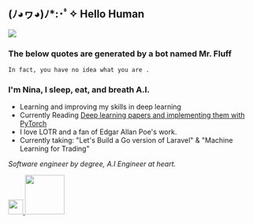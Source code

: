 ## (ﾉ◕ヮ◕)ﾉ*:･ﾟ✧ Hello Human
 ![](https://komarev.com/ghpvc/?username=NinaM31&color=78b6c2)

### The below quotes are generated by a bot named Mr. Fluff
<!-- fluff starts -->
```
In fact, you have no idea what you are .
```
<!-- fluff ends -->
### I'm Nina, I sleep, eat, and breath A.I.

- Learning and improving my skills in deep learning 
- Currently Reading [Deep learning papers and implementing them with PyTorch](https://github.com/NinaM31/DeepLearning-FromPaper)
- I love LOTR and a fan of Edgar Allan Poe's work.
- Currently taking: "Let's Build a Go version of Laravel" & "Machine Learning for Trading"

*Software engineer by degree, A.I Engineer at heart.* 

<p float="left">
  <a href="https://ninamaamary.medium.com/">
     <img  src="https://upload.wikimedia.org/wikipedia/commons/e/ec/Medium_logo_Monogram.svg" width="30"/>  
  </a>
  <a href="https://www.kaggle.com/ninamaamary">
     <img  src="https://storage.googleapis.com/kaggle-competitions/kaggle/3136/media/kaggle-transparent.svg" width="80"/>
  </a>
</p>
